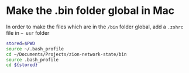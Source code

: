 # Make the .bin folder global in Mac

In order to make the files which are in the `/bin` folder global,
add a `.zshrc` file in `~ usr` folder

```sh
stored=$PWD
source ~/.bash_profile
cd ~/Documents/Projects/zion-network-state/bin
source .bash_profile
cd ${stored}
```
